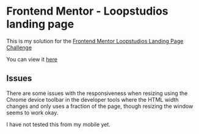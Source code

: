 # Frontend Mentor - Loopstudios landing page

This is my solution for the [Frontend Mentor Loopstudios Landing Page Challenge](https://www.frontendmentor.io/challenges/loopstudios-landing-page-N88J5Onjw)

You can view it [here](https://jacobmarshall0.github.io/FrontendMentor/loopstudios-landing-page-main/)

## Issues

There are some issues with the responsiveness when resizing using the Chrome device toolbar in the developer tools where the HTML width changes and only uses a fraction of the page, though resizing the window seems to work okay.

I have not tested this from my mobile yet.